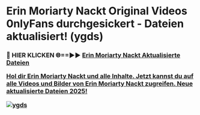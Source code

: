 # Erin Moriarty Nackt Original Videos 0nlyFans durchgesickert - Dateien aktualisiert! (ygds)

<h3>🔴 HIER KLICKEN 🌐==►► <a href="https://tinyurl.com/h6vf6nb8" rel="nofollow">Erin Moriarty Nackt Aktualisierte Dateien

Hol dir Erin Moriarty Nackt und alle Inhalte. Jetzt kannst du auf alle Videos und Bilder von Erin Moriarty Nackt zugreifen. Neue aktualisierte Dateien 2025!

[![ygds](https://i.imgur.com/sD4kR3V.gif)](https://tinyurl.com/h6vf6nb8)
